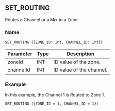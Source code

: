 ## SET\_ROUTING 

Routes a Channel or a Mix to a Zone.

### Name
`SET_ROUTING ({ZONE_ID: Int, CHANNEL_ID: Int})`


| Parameter | Type | Description              |
| --------- | ---- | ------------------------ |
| zoneId    | INT  | ID value of the zone.    |
| channelId | INT  | ID value of the channel. |


### Example
In this example, the Channel 1 is Routed to Zone 1.

`SET_ROUTING ({ZONE_ID = 1, CHANNEL_ID = 1})`


